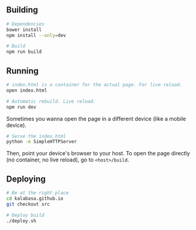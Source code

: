 Building
--------

```sh
# Dependencies
bower install
npm install --only=dev

# Build
npm run build
```

Running
-------

```sh
# index.html is a container for the actual page. For live reload.
open index.html

# Automatic rebuild. Live reload.
npm run dev
```

Sometimes you wanna open the page in a different device (like a mobile device).

```sh
# Serve the index.html
python -m SimpleHTTPServer
```

Then, point your device's browser to your host. To open the page directly (no container, no live reload), go to `<host>/build`.

Deploying
---------

```sh
# Be at the right place
cd kalabasa.github.io
git checkout src

# Deploy build
./deploy.sh
```
